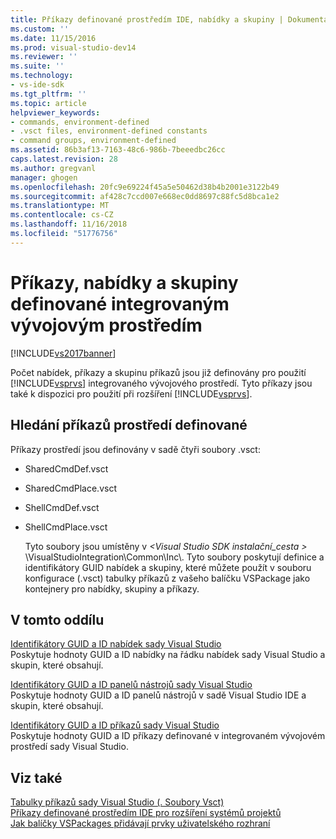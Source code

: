 ```yaml
---
title: Příkazy definované prostředím IDE, nabídky a skupiny | Dokumentace Microsoftu
ms.custom: ''
ms.date: 11/15/2016
ms.prod: visual-studio-dev14
ms.reviewer: ''
ms.suite: ''
ms.technology:
- vs-ide-sdk
ms.tgt_pltfrm: ''
ms.topic: article
helpviewer_keywords:
- commands, environment-defined
- .vsct files, environment-defined constants
- command groups, environment-defined
ms.assetid: 86b3af13-7163-48c6-986b-7beeedbc26cc
caps.latest.revision: 28
ms.author: gregvanl
manager: ghogen
ms.openlocfilehash: 20fc9e69224f45a5e50462d38b4b2001e3122b49
ms.sourcegitcommit: af428c7ccd007e668ec0dd8697c88fc5d8bca1e2
ms.translationtype: MT
ms.contentlocale: cs-CZ
ms.lasthandoff: 11/16/2018
ms.locfileid: "51776756"
---
```

# <a name="ide-defined-commands-menus-and-groups"></a>Příkazy, nabídky a skupiny definované integrovaným vývojovým prostředím
[!INCLUDE[vs2017banner](../../includes/vs2017banner.md)]

Počet nabídek, příkazy a skupinu příkazů jsou již definovány pro použití [!INCLUDE[vsprvs](../../includes/vsprvs-md.md)] integrovaného vývojového prostředí. Tyto příkazy jsou také k dispozici pro použití při rozšíření [!INCLUDE[vsprvs](../../includes/vsprvs-md.md)].  
  
## <a name="finding-environment-defined-commands"></a>Hledání příkazů prostředí definované  
 Příkazy prostředí jsou definovány v sadě čtyři soubory .vsct:  
  
- SharedCmdDef.vsct  
  
- SharedCmdPlace.vsct  
  
- ShellCmdDef.vsct  
  
- ShellCmdPlace.vsct  
  
  Tyto soubory jsou umístěny v  *\<Visual Studio SDK instalační_cesta >* \VisualStudioIntegration\Common\Inc\\. Tyto soubory poskytují definice a identifikátory GUID nabídek a skupiny, které můžete použít v souboru konfigurace (.vsct) tabulky příkazů z vašeho balíčku VSPackage jako kontejnery pro nabídky, skupiny a příkazy.  
  
## <a name="in-this-section"></a>V tomto oddílu  
 [Identifikátory GUID a ID nabídek sady Visual Studio](../../extensibility/internals/guids-and-ids-of-visual-studio-menus.md)  
 Poskytuje hodnoty GUID a ID nabídky na řádku nabídek sady Visual Studio a skupin, které obsahují.  
  
 [Identifikátory GUID a ID panelů nástrojů sady Visual Studio](../../extensibility/internals/guids-and-ids-of-visual-studio-toolbars.md)  
 Poskytuje hodnoty GUID a ID panelů nástrojů v sadě Visual Studio IDE a skupin, které obsahují.  
  
 [Identifikátory GUID a ID příkazů sady Visual Studio](../../extensibility/internals/guids-and-ids-of-visual-studio-commands.md)  
 Poskytuje hodnoty GUID a ID příkazy definované v integrovaném vývojovém prostředí sady Visual Studio.  
  
## <a name="see-also"></a>Viz také  
 [Tabulky příkazů sady Visual Studio (. Soubory Vsct)](../../extensibility/internals/visual-studio-command-table-dot-vsct-files.md)   
 [Příkazy definované prostředím IDE pro rozšíření systémů projektů](../../extensibility/internals/ide-defined-commands-for-extending-project-systems.md)   
 [Jak balíčky VSPackages přidávají prvky uživatelského rozhraní](../../extensibility/internals/how-vspackages-add-user-interface-elements.md)

